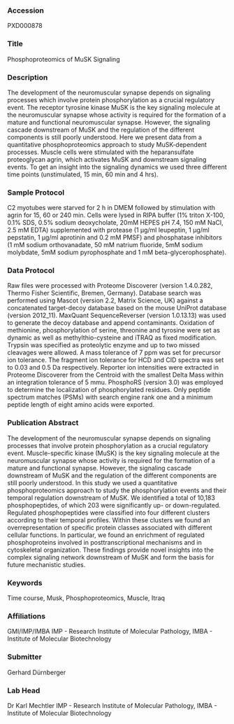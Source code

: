 ### Accession
PXD000878

### Title
Phosphoproteomics of MuSK Signaling

### Description
The development of the neuromuscular synapse depends on signaling processes which involve protein phosphorylation as a crucial regulatory event. The receptor tyrosine kinase MuSK is the key signaling molecule at the neuromuscular synapse whose activity is required for the formation of a mature and functional neuromuscular synapse. However, the signaling cascade downstream of MuSK and the regulation of the different components is still poorly understood. Here we present data from a quantitative phosphoproteomics approach to study MuSK-dependent processes. Muscle cells were stimulated with the heparansulfate proteoglycan agrin, which activates MuSK and downstream signaling events. To get an insight into the signaling dynamics we used three different time points (unstimulated, 15 min, 60 min and 4 hrs).

### Sample Protocol
C2 myotubes were starved for 2 h in DMEM followed by stimulation with agrin for 15, 60 or 240 min. Cells were lysed in RIPA buffer (1% triton X-100, 0.1% SDS, 0.5% sodium deoxycholate, 20mM HEPES pH 7.4, 150 mM NaCl, 2.5 mM EDTA) supplemented with protease (1 μg/ml leupeptin, 1 μg/ml pepstatin, 1 μg/ml aprotinin and 0.2 mM PMSF) and phosphatase inhibitors (1 mM sodium orthovanadate, 50 mM natrium fluoride, 5mM sodium molybdate, 5mM sodium pyrophosphate and 1 mM beta-glycerophosphate).

### Data Protocol
Raw files were processed with Proteome Discoverer (version 1.4.0.282, Thermo Fisher Scientific, Bremen, Germany). Database search was performed using Mascot (version 2.2, Matrix Science, UK) against a concatenated target-decoy database based on the mouse UniProt database (version 2012_11). MaxQuant SequenceReverser (version 1.0.13.13) was used to generate the decoy database and append contaminants. Oxidation of methionine, phosphorylation of serine, threonine and tyrosine were set as dynamic as well as methylthio-cysteine and iTRAQ as fixed modification. Trypsin was specified as proteolytic enzyme and up to two missed cleavages were allowed. A mass tolerance of 7 ppm was set for precursor ion tolerance. The fragment ion tolerance for HCD and CID spectra was set to 0.03 and 0.5 Da respectively. Reporter ion intensities were extracted in Proteome Discoverer from the Centroid with the smallest Delta Mass within an integration tolerance of 5 mmu. PhosphoRS (version 3.0) was employed to determine the localization of phosphorylated residues. Only peptide spectrum matches (PSMs) with search engine rank one and a minimum peptide length of eight amino acids were exported.

### Publication Abstract
The development of the neuromuscular synapse depends on signaling processes that involve protein phosphorylation as a crucial regulatory event. Muscle-specific kinase (MuSK) is the key signaling molecule at the neuromuscular synapse whose activity is required for the formation of a mature and functional synapse. However, the signaling cascade downstream of MuSK and the regulation of the different components are still poorly understood. In this study we used a quantitative phosphoproteomics approach to study the phosphorylation events and their temporal regulation downstream of MuSK. We identified a total of 10,183 phosphopeptides, of which 203 were significantly up- or down-regulated. Regulated phosphopeptides were classified into four different clusters according to their temporal profiles. Within these clusters we found an overrepresentation of specific protein classes associated with different cellular functions. In particular, we found an enrichment of regulated phosphoproteins involved in posttranscriptional mechanisms and in cytoskeletal organization. These findings provide novel insights into the complex signaling network downstream of MuSK and form the basis for future mechanistic studies.

### Keywords
Time course, Musk, Phosphoproteomics, Muscle, Itraq

### Affiliations
GMI/IMP/IMBA
IMP - Research Institute of Molecular Pathology, IMBA - Institute of Molecular Biotechnology

### Submitter
Gerhard Dürnberger

### Lab Head
Dr Karl Mechtler
IMP - Research Institute of Molecular Pathology, IMBA - Institute of Molecular Biotechnology



